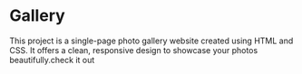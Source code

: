 # Gallery
This project is a single-page photo gallery website created using HTML and CSS. It offers a clean, responsive design to showcase your photos beautifully.check it out

